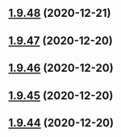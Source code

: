 ## [1.9.48](https://github.com/dds/aoc2020/compare/v1.9.47...v1.9.48) (2020-12-21)



## [1.9.47](https://github.com/dds/aoc2020/compare/v1.9.46...v1.9.47) (2020-12-20)



## [1.9.46](https://github.com/dds/aoc2020/compare/v1.9.45...v1.9.46) (2020-12-20)



## [1.9.45](https://github.com/dds/aoc2020/compare/v1.9.44...v1.9.45) (2020-12-20)



## [1.9.44](https://github.com/dds/aoc2020/compare/v1.9.43...v1.9.44) (2020-12-20)



